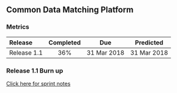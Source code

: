 ## Common Data Matching Platform
### Metrics

| Release |Completed  | Due | Predicted |
|:-----| :-----:|:-----:|:-----:|
|Release 1.1  | 36% |31 Mar 2018 | 31 Mar 2018 |



### Release 1.1 Burn up
<div id="chart1"></div>
<script>
var chart = c3.generate({

axis: {
x: {
label: 'Sprint'
},
y: {
label: 'Work'
}
},

data: {
x: 'x',
columns: [
['x', 1, 2, 3, 4, 5, 6],
['done', 27, 29, 39, 0, 0, 0],
['to do', 35, 51, 41, 0, 0, 0],
['required', 10, 21, 31, 41, 52, 62],
],

type: 'bar',
types: {
required: 'line',
},

groups: [ 
['to do','done'] ] 
},

legend: {
position: 'right'
},

bindto: '#chart1'

});
</script>

[Click here for sprint notes](notes.html)
